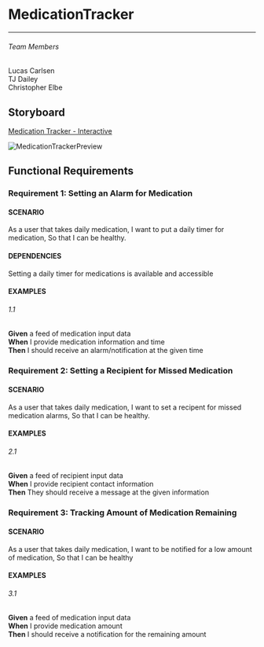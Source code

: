 # MedicationTracker
---
###### Team Members

Lucas Carlsen  
TJ Dailey  
Christopher Elbe  

## Storyboard
[Medication Tracker - Interactive](https://invis.io/PA132AJX8ZFE)

![MedicationTrackerPreview](https://user-images.githubusercontent.com/54542601/197643401-6b9decb7-b53a-49d6-bd3f-3b8f7e740ac4.png)


## Functional Requirements

### Requirement 1: Setting an Alarm for Medication
#### SCENARIO
As a user that takes daily medication,
I want to put a daily timer for medication,
So that I can be healthy.
#### DEPENDENCIES
Setting a daily timer for medications is available and accessible

#### EXAMPLES
###### 1.1
**Given** a feed of medication input data  
**When** I provide medication information and time  
**Then** I should receive an alarm/notification at the given time

### Requirement 2: Setting a Recipient for Missed Medication
#### SCENARIO
As a user that takes daily medication,
I want to set a recipent for missed medication alarms,
So that I can be healthy.

#### EXAMPLES
###### 2.1
**Given** a feed of recipient input data  
**When** I provide recipient contact information  
**Then** They should receive a message at the given information

### Requirement 3: Tracking Amount of Medication Remaining
#### SCENARIO
As a user that takes daily medication,
I want to be notified for a low amount of medication,
So that I can be healthy

#### EXAMPLES
###### 3.1
**Given** a feed of medication input data  
**When** I provide medication amount  
**Then** I should receive a notification for the remaining amount
